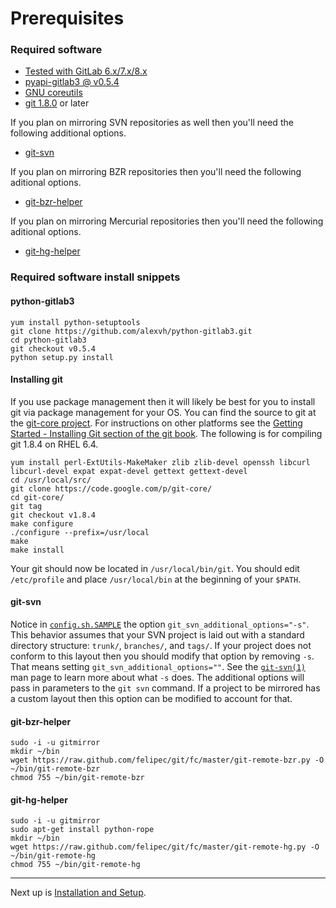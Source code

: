 # Prerequisites

### Required software

* [Tested with GitLab 6.x/7.x/8.x][gitlab]
* [pyapi-gitlab3 @ v0.5.4][python-gitlab3]
* [GNU coreutils][coreutils]
* [git 1.8.0][git] or later

If you plan on mirroring SVN repositories as well then you'll need the
following additional options.

* [git-svn][git-svn]

If you plan on mirroring BZR repositories then you'll need the following
aditional options.

* [git-bzr-helper][git-bzr]

If you plan on mirroring Mercurial repositories then you'll need the following
aditional options.

* [git-hg-helper][git-hg]

### Required software install snippets

#### python-gitlab3

    yum install python-setuptools
    git clone https://github.com/alexvh/python-gitlab3.git
    cd python-gitlab3
    git checkout v0.5.4
    python setup.py install


#### Installing git

If you use package management then it will likely be best for you to install git
via package management for your OS.  You can find the source to git at the
[git-core project][git-src].  For instructions on other platforms see the
[Getting Started - Installing Git section of the git book][git-guide].  The following is
for compiling git 1.8.4 on RHEL 6.4.

    yum install perl-ExtUtils-MakeMaker zlib zlib-devel openssh libcurl libcurl-devel expat expat-devel gettext gettext-devel
    cd /usr/local/src/
    git clone https://code.google.com/p/git-core/
    cd git-core/
    git tag
    git checkout v1.8.4
    make configure
    ./configure --prefix=/usr/local
    make
    make install

Your git should now be located in `/usr/local/bin/git`.  You should edit
`/etc/profile` and place `/usr/local/bin` at the beginning of your `$PATH`.

#### git-svn

Notice in [`config.sh.SAMPLE`](../config.sh.SAMPLE) the option
`git_svn_additional_options="-s"`.  This behavior assumes that your SVN project
is laid out with a standard directory structure: `trunk/`, `branches/`, and
`tags/`.  If your project does not conform to this layout then you should modify
that option by removing `-s`.  That means setting
`git_svn_additional_options=""`.   See the [`git-svn(1)`][git-svn] man page to
learn more about what `-s` does.  The additional options will pass in parameters
to the `git svn` command.  If a project to be mirrored has a custom layout then
this option can be modified to account for that.

#### git-bzr-helper

    sudo -i -u gitmirror
    mkdir ~/bin
    wget https://raw.github.com/felipec/git/fc/master/git-remote-bzr.py -O ~/bin/git-remote-bzr
    chmod 755 ~/bin/git-remote-bzr

#### git-hg-helper

    sudo -i -u gitmirror
    sudo apt-get install python-rope
    mkdir ~/bin
    wget https://raw.github.com/felipec/git/fc/master/git-remote-hg.py -O ~/bin/git-remote-hg
    chmod 755 ~/bin/git-remote-hg

---
Next up is [Installation and Setup](installation.md).

[coreutils]: http://www.gnu.org/software/coreutils/
[git-bzr]: https://github.com/felipec/git/wiki/git-remote-bzr
[git-guide]: http://git-scm.com/book/en/Getting-Started-Installing-Git
[git-hg]: https://github.com/felipec/git/wiki/git-remote-hg
[git]: http://git-scm.com/
[gitlab]: https://about.gitlab.com/
[git-src]: http://code.google.com/p/git-core/
[git-svn]: https://www.kernel.org/pub/software/scm/git/docs/git-svn.html
[python-gitlab3]: https://github.com/alexvh/python-gitlab3
